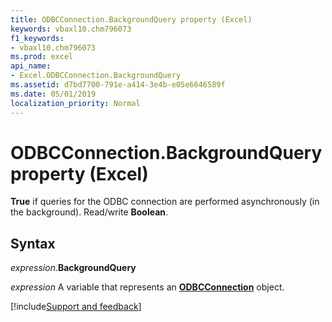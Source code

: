 ```yaml
---
title: ODBCConnection.BackgroundQuery property (Excel)
keywords: vbaxl10.chm796073
f1_keywords:
- vbaxl10.chm796073
ms.prod: excel
api_name:
- Excel.ODBCConnection.BackgroundQuery
ms.assetid: d7bd7700-791e-a414-3e4b-e05e6646589f
ms.date: 05/01/2019
localization_priority: Normal
---
```



# ODBCConnection.BackgroundQuery property (Excel)

**True** if queries for the ODBC connection are performed asynchronously (in the background). Read/write **Boolean**.


## Syntax

_expression_.**BackgroundQuery**

_expression_ A variable that represents an **[ODBCConnection](Excel.ODBCConnection.md)** object.




[!include[Support and feedback](~/includes/feedback-boilerplate.md)]
